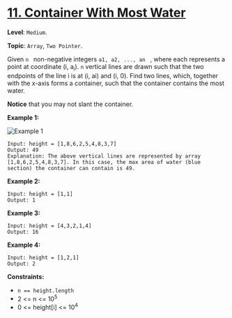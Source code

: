 # [11. Container With Most Water](https://leetcode.com/problems/container-with-most-water/)

**Level**: `Medium`.

**Topic**: `Array`, `Two Pointer`.

Given `n ` non-negative integers `a1, a2, ..., an ` , where each represents a point at coordinate (i, a<sub>i</sub>). `n` vertical lines are drawn such that the two endpoints of the line i is at (i, ai) and (i, 0). Find two lines, which, together with the x-axis forms a container, such that the container contains the most water.

**Notice** that you may not slant the container.

**Example 1:**

![Example 1](https://s3-lc-upload.s3.amazonaws.com/uploads/2018/07/17/question_11.jpg)

```
Input: height = [1,8,6,2,5,4,8,3,7]
Output: 49
Explanation: The above vertical lines are represented by array [1,8,6,2,5,4,8,3,7]. In this case, the max area of water (blue section) the container can contain is 49.
```

**Example 2:**

```
Input: height = [1,1]
Output: 1
```

**Example 3:**

```
Input: height = [4,3,2,1,4]
Output: 16
```

**Example 4:**

```
Input: height = [1,2,1]
Output: 2
```

**Constraints:**

-   `n == height.length`
-   2 <= n <= 10<sup>5</sup>
-   0 <= height[i] <= 10<sup>4</sup>
